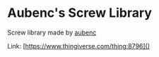 # Aubenc's Screw Library

Screw library made by [aubenc](https://www.thingiverse.com/aubenc)

Link: [https://www.thingiverse.com/thing:8796]()


